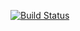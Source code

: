 [![Build Status](https://ci.consulo.io/job/consulo-yaml/badge/icon)](https://ci.consulo.io/job/consulo-yaml/)